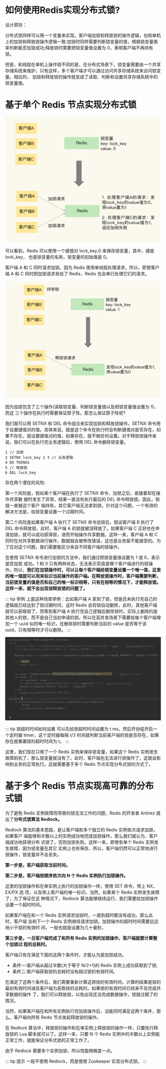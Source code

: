 # 如何使用Redis实现分布式锁?

设计原则：

分布式锁同样可以用一个变量来实现。客户端加锁和释放锁的操作逻辑，也和单机上的加锁和释放锁操作逻辑一致:加锁时同样需要判断锁变量的值，根据锁变量值来判断能否加锁成功;释放锁时需要把锁变量值设置为 0，表明客户端不再持有锁。

但是，和线程在单机上操作锁不同的是，在分布式场景下，锁变量需要由一个共享存储系统来维护，只有这样，多个客户端才可以通过访问共享存储系统来访问锁变量。相应的， 加锁和释放锁的操作就变成了读取、判断和设置共享存储系统中的锁变量值。

# 基于单个 Redis 节点实现分布式锁

![img](./assets/image-20220312100818964.png)

可以看到，Redis 可以使用一个键值对 lock_key:0 来保存锁变量，其中，键是 lock_key， 也是锁变量的名称，锁变量的初始值是 0。

客户端 A 和 C 同时请求加锁。因为 Redis 使用单线程处理请求，所以，即使客户 端 A 和 C 同时把加锁请求发给了 Redis，Redis 也会串行处理它们的请求。

![img](./assets/image-20220312101025015.png)

因为加锁包含了三个操作(读取锁变量、判断锁变量值以及把锁变量值设置为 1)，而这 三个操作在执行时需要保证原子性。那怎么保证原子性呢?

我们就可以用 SETNX 和 DEL 命令组合来实现加锁和释放锁操作。SETNX 命令用于设置键值对的值。具体来说，就是这个命令在执行时会判断键值对是否存在，如果不存在，就设置键值对的值，如果存在，就不做任何设置。对于释放锁操作来说，我们可以在执行完业务逻辑后，使用 DEL 命令删除锁变量。

```shell
1 // 加锁
2 SETNX lock_key 1 3 // 业务逻辑
4 DO THINGS
5 // 释放锁
6 DEL lock_key
```

存在两个潜在的风险:

第一个风险是，假如某个客户端在执行了 SETNX 命令、加锁之后，紧接着却在操作共享数 据时发生了异常，结果一直没有执行最后的 DEL 命令释放锁。因此，锁就一直被这个客户 端持有，其它客户端无法拿到锁。针对这个问题，一个有效的解决方法是，给锁变量设置一个过期时间。

第二个风险是如果客户端 A 执行了 SETNX 命令加锁后，假设客户端 B 执行了 DEL 命令释放锁，此时，客户端 A 的锁就被误释放了。如果客户端 C 正好也在申请加锁，就可以成功获得锁，进而开始操作共享数据。这样一来，客户端 A 和 C 同时在对共享数据进行操作，数据就会被修改错误，这也是业务层不能接受的。为了应对这个问题，我们需要能区分来自不同客户端的锁操作。

在使用 SETNX 命令进行加锁的方法中，我们通过把锁变量值设置为 1 或 0，表示是否加锁 成功。1 和 0 只有两种状态，无法表示究竟是哪个客户端进行的锁操作。所以，**我们在加锁操作时，可以让每个客户端给锁变量设置一个唯一值，这里的唯一值就可以用来标识当前操作的客户端。在释放锁操作时，客户端需要判断，当前锁变量的值是否和自己的唯一标识相等，只有在相等的情况下，才能释放锁。这样一来，就不会出现误释放锁的问题了。**

::: tip 举例
上面这种场景举例：比如客户端 A 拿到了锁，但是还未执行完自己的逻辑就已经达到了锁过期时间，这时 Redis 会将锁自动删除，此时，其他客户端就可以获取锁了，而等到客户端 A 执行完自己逻辑后删除锁时，实际上删除的是其他人的锁，而不是自己当初申请的锁。所以在高并发场景下需要给每个客户端增加一个 uuid 似的唯一标识，在删除锁时需要判断当前的 value 是否等于该 uuid，只有相等时才可以删除。
:::

![img](./assets/image-20220314154811173.png)

::: tip 锁超时时间如何设置
可以先给锁超时时间设置为 t ms，然后开协程开启一个定时器 timer，这个定时器每隔 t/3 时间就判断当前客户端的锁是否存在，如果存在就重置锁的超时时间为 t。
:::

这里，我们现在只用了一个 Redis 实例来保存锁变量，如果这个 Redis 实例发生故障宕机了，那么锁变量就没有了。此时，客户端也无法进行锁操作了，这就会影响到业务的正常执行。这就需要基于多个 Redis 节点实现分布式锁的方式了。

# 基于多个 Redis 节点实现高可靠的分布式锁

为了避免 Redis 实例故障而导致的锁无法工作的问题，Redis 的开发者 Antirez 提出了**分布式锁算法 Redlock。**

Redlock 算法的基本思路，是让客户端和多个独立的 Redis 实例依次请求加锁，如果客户 端能够和半数以上的实例成功地完成加锁操作，那么我们就认为，客户端成功地获得分布 式锁了，否则加锁失败。这样一来，即使有单个 Redis 实例发生故障，因为锁变量在其它 实例上也有保存，所以，客户端仍然可以正常地进行锁操作，锁变量并不会丢失。

**第一步是，客户端获取当前时间。**

**第二步是，客户端按顺序依次向 N 个 Redis 实例执行加锁操作。**

这里的加锁操作和在单实例上执行的加锁操作一样，使用 SET 命令，带上 NX，EX/PX 选 项，以及带上客户端的唯一标识。当然，如果某个 Redis 实例发生故障了，为了保证在这 种情况下，Redlock 算法能够继续运行，我们需要给加锁操作设置一个超时时间。

如果客户端在和一个 Redis 实例请求加锁时，一直到超时都没有成功，那么此时，客户端 会和下一个 Redis 实例继续请求加锁。加锁操作的超时时间需要远远地小于锁的有效时 间，一般也就是设置为几十毫秒。

**第三步是，一旦客户端完成了和所有 Redis 实例的加锁操作，客户端就要计算整个加锁过 程的总耗时。**

客户端只有在满足下面的这两个条件时，才能认为是加锁成功。

- 条件一:客户端从超过半数(大于等于 N/2+1)的 Redis 实例上成功获取到了锁;
- 条件二:客户端获取锁的总耗时没有超过锁的有效时间。

在满足了这两个条件后，我们需要重新计算这把锁的有效时间，计算的结果是锁的最初有效时间减去客户端为获取锁的总耗时。如果锁的有效时间已经来不及完成共享数据的操作
了，我们可以释放锁，以免出现还没完成数据操作，锁就过期了的情况。

当然，如果客户端在和所有实例执行完加锁操作后，没能同时满足这两个条件，那么，客户端向所有 Redis 节点发起释放锁的操作。

在 Redlock 算法中，释放锁的操作和在单实例上释放锁的操作一样，只要执行释放锁的 Lua 脚本就可以了。这样一来，只要 N 个 Redis 实例中的半数以上实例能正常工作，就能保证分布式锁的正常工作了。

由于 Redlock 需要多个实例加锁，所以性能稍微差一点。

::: tip 提示
一般不使用 Redlock，而是使用 Zookeeper 实现分布式锁。
:::
















